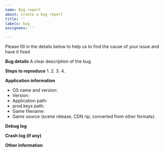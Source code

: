 ```yaml
---
name: Bug report
about: Create a bug report
title: ''
labels: bug
assignees: ''

---
```


Please fill in the details below to help us to find the cause of your issue and have it fixed

**Bug details**
A clear description of the bug

**Steps to reproduce**
1. 
2. 
3. 
4. 

**Application information**
 - OS name and version:
 - Version:
 - Application path:
 - prod.keys path:
 - Game filename:
 - Game source (scene release, CDN rip, converted from other formats):

**Debug log**

**Crash log (if any)**

**Other information**
